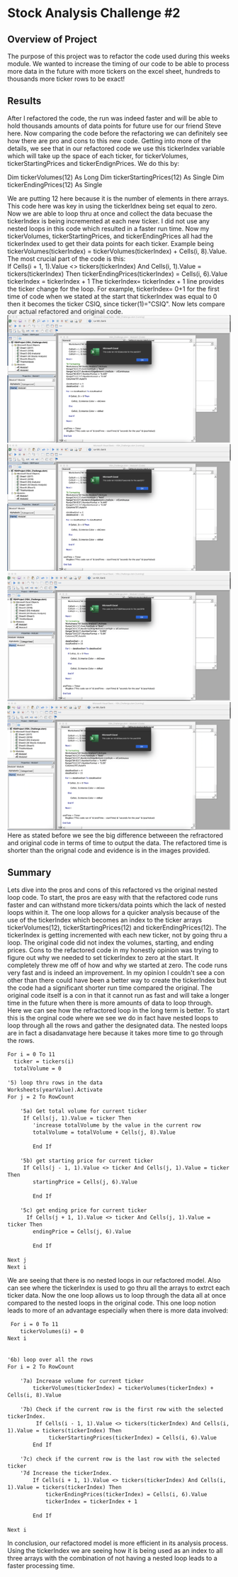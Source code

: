 # Stock Analysis Challenge #2
## Overview of Project
The purpose of this project was to refactor the code used during this weeks module. We wanted to increase the timing of our code to be able to process more data in the future with more tickers on the excel sheet, hundreds to thousands more ticker rows to be exact!
## Results
After I refactored the code, the run was indeed faster and will be able to hold thousands amounts of data points for future use for our friend Steve here. 
Now comparing the code before the refactoring we can definitely see how there are pro and cons to this new code. 
Getting into more of the details, we see that in our refactored code we use this tickerIndex variable which will take up the space of each ticker, for tickerVolumes, tickerStartingPrices and tickerEndignPrices. We do this by:

  Dim tickerVolumes(12) As Long
    Dim tickerStartingPrices(12) As Single
    Dim tickerEndingPrices(12) As Single
  
We are putting 12 here because it is the number of elements in there arrays. This code here was key in using the tickerIdnex being set equal to zero. Now we are able to loop thru at once and collect the data becuase the tickerIndex is being incremented at each new ticker. I did not use any nested loops in this code which resulted in a faster run time. 
Now my tickerVolumes, tickerStartingPrices, and tickerEndingPrices all had the tickerIndex used to get their data points for each ticker. Example being tickerVolumes(tickerIndex) = tickerVolumes(tickerIndex) + Cells(i, 8).Value. 
The most crucial part of the code is this:   
If Cells(i + 1, 1).Value <> tickers(tickerIndex) And Cells(i, 1).Value = tickers(tickerIndex) Then
                tickerEndingPrices(tickerIndex) = Cells(i, 6).Value
                tickerIndex = tickerIndex + 1
The tickerIndex= tickerIndex + 1 line provides the ticker change for the loop. For example, tickerIndex= 0+1 for the first time of code when we stated at the start that tickerIndex was equal to 0 then it becomes the ticker CSIQ, since ticker(1)="CSIQ".
Now lets compare our actual refactored and original code. 
![](https://github.com/bsamimi25/stock-analysis/blob/master/VBA_Challenge_2017Refactored.png)
![](https://github.com/bsamimi25/stock-analysis/blob/master/VBA_challenge_2017.png)
![](https://github.com/bsamimi25/stock-analysis/blob/master/VBA_Challenge_2018refactored.png)
![](https://github.com/bsamimi25/stock-analysis/blob/master/VBA_Challenge_2018.png)
Here as stated before we see the big difference betweeen the refractored and original code in terms of time to output the data. The refactored time is shorter than the orignal code and evidence is in the images provided. 
## Summary 
Lets dive into the pros and cons of this refactored vs the original nested loop code. 
To start, the pros are easy with that the refactored code runs faster and can withstand more tickers/data points which the lack of nested loops within it. The one loop allows for a quicker analysis because of the use of the tickerIndex which becomes an index to the ticker arrays tickerVolumes(12), tickerStartingPrices(12) and tickerEndingPrices(12). The tickerIndex is getting incremented with each new ticker, not by going thru a loop.
The original code did not index the volumes, starting, and ending prices. 
Cons to the refactored code in my honestly opinion was trying to figure out why we needed to set tickerIndex to zero at the start. It completely threw me off of how and why we started at zero. The code runs very fast and is indeed an improvement. In my opinion I couldn't see a con other than there could have been a better way to create the tickerIndex but the code had a significant shorter run time compared the original. 
The original code itself is a con in that it cannot run as fast and will take a longer time in the future when there is more amounts of data to loop through.  
Here we can see how the refractored loop in the long term is better. To start this is the orginal code where we see we do in fact have nested loops to loop through all the rows and gather the designated data. The nested loops are in fact a disadanvatage here because it takes more time to go through the rows.  

    For i = 0 To 11
      ticker = tickers(i)
      totalVolume = 0
    
    '5) loop thru rows in the data
    Worksheets(yearValue).Activate
    For j = 2 To RowCount
        
        '5a) Get total volume for current ticker
         If Cells(j, 1).Value = ticker Then
            'increase totalVolume by the value in the current row
            totalVolume = totalVolume + Cells(j, 8).Value
        
            End If
        
        '5b) get starting price for current ticker
         If Cells(j - 1, 1).Value <> ticker And Cells(j, 1).Value = ticker Then
            startingPrice = Cells(j, 6).Value
        
            End If
              
        '5c) get ending price for current ticker
          If Cells(j + 1, 1).Value <> ticker And Cells(j, 1).Value = ticker Then
            endingPrice = Cells(j, 6).Value
        
            End If
    
    Next j
    Next i 

   We are seeing that there is no nested loops in our refactored model.  Also can see where the tickerIndex is used to go thru all the arrays to extrct each ticker data. Now the one loop allows us to loop through the data all at once compared to the nested loops in the original code. This one loop notion leads to more of an advantage especially when there is more data involved:
    
   
     For i = 0 To 11
        tickerVolumes(i) = 0
    Next i
    
   
    '6b) loop over all the rows
    For i = 2 To RowCount
            
        '7a) Increase volume for current ticker
            tickerVolumes(tickerIndex) = tickerVolumes(tickerIndex) + Cells(i, 8).Value
      
        '7b) Check if the current row is the first row with the selected tickerIndex.
             If Cells(i - 1, 1).Value <> tickers(tickerIndex) And Cells(i, 1).Value = tickers(tickerIndex) Then
                 tickerStartingPrices(tickerIndex) = Cells(i, 6).Value
            End If
        
        '7c) check if the current row is the last row with the selected ticker
        '7d Increase the tickerIndex.
            If Cells(i + 1, 1).Value <> tickers(tickerIndex) And Cells(i, 1).Value = tickers(tickerIndex) Then
                tickerEndingPrices(tickerIndex) = Cells(i, 6).Value
                tickerIndex = tickerIndex + 1
                 
            End If
            
    Next i

In conclusion, our refactored model is more efficient in its analysis process. Using the tickerIndex we are seeing how it is being used as an index to all three arrays with the combination of not having a nested loop leads to a faster processing time. 
